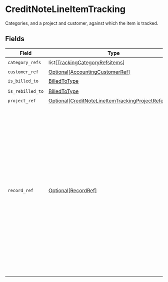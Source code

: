 # CreditNoteLineItemTracking

Categories, and a project and customer, against which the item is tracked.


## Fields

| Field                                                                                                                                                                                                                                                   | Type                                                                                                                                                                                                                                                    | Required                                                                                                                                                                                                                                                | Description                                                                                                                                                                                                                                             |
| ------------------------------------------------------------------------------------------------------------------------------------------------------------------------------------------------------------------------------------------------------- | ------------------------------------------------------------------------------------------------------------------------------------------------------------------------------------------------------------------------------------------------------- | ------------------------------------------------------------------------------------------------------------------------------------------------------------------------------------------------------------------------------------------------------- | ------------------------------------------------------------------------------------------------------------------------------------------------------------------------------------------------------------------------------------------------------- |
| `category_refs`                                                                                                                                                                                                                                         | list[[TrackingCategoryRefsitems](../../models/shared/trackingcategoryrefsitems.md)]                                                                                                                                                                     | :heavy_check_mark:                                                                                                                                                                                                                                      | N/A                                                                                                                                                                                                                                                     |
| `customer_ref`                                                                                                                                                                                                                                          | [Optional[AccountingCustomerRef]](../../models/shared/accountingcustomerref.md)                                                                                                                                                                         | :heavy_minus_sign:                                                                                                                                                                                                                                      | N/A                                                                                                                                                                                                                                                     |
| `is_billed_to`                                                                                                                                                                                                                                          | [BilledToType](../../models/shared/billedtotype.md)                                                                                                                                                                                                     | :heavy_check_mark:                                                                                                                                                                                                                                      | N/A                                                                                                                                                                                                                                                     |
| `is_rebilled_to`                                                                                                                                                                                                                                        | [BilledToType](../../models/shared/billedtotype.md)                                                                                                                                                                                                     | :heavy_check_mark:                                                                                                                                                                                                                                      | N/A                                                                                                                                                                                                                                                     |
| `project_ref`                                                                                                                                                                                                                                           | [Optional[CreditNoteLineItemTrackingProjectReference]](../../models/shared/creditnotelineitemtrackingprojectreference.md)                                                                                                                               | :heavy_minus_sign:                                                                                                                                                                                                                                      | N/A                                                                                                                                                                                                                                                     |
| `record_ref`                                                                                                                                                                                                                                            | [Optional[RecordRef]](../../models/shared/recordref.md)                                                                                                                                                                                                 | :heavy_minus_sign:                                                                                                                                                                                                                                      | Links the current record to the underlying record or data type that created it. <br/><br/>For example, if a journal entry is generated based on an invoice, this property allows you to connect the journal entry to the underlying invoice in our data model.  |